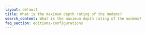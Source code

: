 ```yaml
---
layout: default
title: What is the maximum depth rating of the modems?
search_content: What is the maximum depth rating of the modems?
faq_section: editions-configurations
---
```



